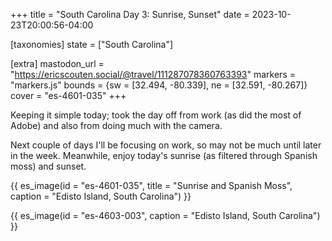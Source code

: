 +++
title = "South Carolina Day 3: Sunrise, Sunset"
date = 2023-10-23T20:00:56-04:00

[taxonomies]
state = ["South Carolina"]

[extra]
mastodon_url = "https://ericscouten.social/@travel/111287078360763393"
markers = "markers.js"
bounds = {sw = [32.494, -80.339], ne = [32.591, -80.267]}
cover = "es-4601-035"
+++

Keeping it simple today; took the day off from work (as did the most of Adobe) and also from doing much with the camera.

<!-- more -->

Next couple of days I'll be focusing on work, so may not be much until later in the week. Meanwhile, enjoy today's sunrise (as filtered through Spanish moss) and sunset.

{{ es_image(id = "es-4601-035", title = "Sunrise and Spanish Moss", caption = "Edisto Island, South Carolina") }}

{{ es_image(id = "es-4603-003", caption = "Edisto Island, South Carolina") }}
